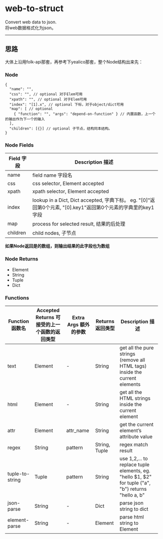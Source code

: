 # web-to-struct
Convert web data to json.  
将web数据格式化为json。

----

## 思路
大体上沿用folk-api那套，再参考下yealico那套，整个Node结构出来先：

### Node
```jsonc
{
  "name": "",
  "css": "", // optional 对于Elem可用
  "xpath": "", // optional 对于Elem可用
  "index": "[1].x", // optional 下标，对于object/dict可用
  "map": [ // optional
    { "function": "", "args": "depend-on-function" } // 内置函数，上一个的输出作为下一个的输入
  ],
  "children": [{}] // optional 子节点，结构同本结构。
}
```

### Node Fields
| Field 字段 | Description 描述 |
| --- | --- |
| name | field name 字段名 |
| css | css selector, Element accepted |
| xpath | xpath selector, Element accepted |
| index | lookup in a Dict, Dict accepted, 字典下标。 eg. "[0]"返回第0个元素, "[0].key1"返回第0个元素的字典里的key1字段 |
| map | process for selected result, 结果的后处理 |
| children | child nodes, 子节点 |

**如果Node返回是的数组，则输出结果的此字段也为数组**

### Node Returns
 - Element
 - String
 - Tuple
 - Dict

### Functions
| Function 函数名 | Accepted Returns 可接受的上一个函数的返回类型 | Extra Args 额外的参数 | Returns 返回类型 | Description 描述 |
| --- | --- | --- | --- | --- |
| text | Element | - | String | get all the pure strings (remove all HTML tags) inside the current elements |
| html | Element | - | String | get all the HTML strings inside the current element |
| attr | Element | attr_name | String | get the current element’s attribute value |
| regex | String | pattern | String, Tuple | regex match result |
| tuple-to-string | Tuple | pattern | String | use $1,$2,... to replace tuple elements, eg. "hello $1, $2" for tuple ("a", "b") returns "hello a, b" |
| json-parse | String | - | Dict | parse json string to dict |
| element-parse | String | - | Element | parse html string to Element |

